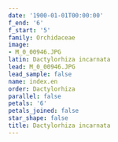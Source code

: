 ```yaml
---
date: '1900-01-01T00:00:00'
f_end: '6'
f_start: '5'
family: Orchidaceae
image:
- M_0_00946.JPG
latin: Dactylorhiza incarnata
lead: M_0_00946.JPG
lead_sample: false
name: index.en
order: Dactylorhiza
parallel: false
petals: '6'
petals_joined: false
star_shape: false
title: Dactylorhiza incarnata
---
```

